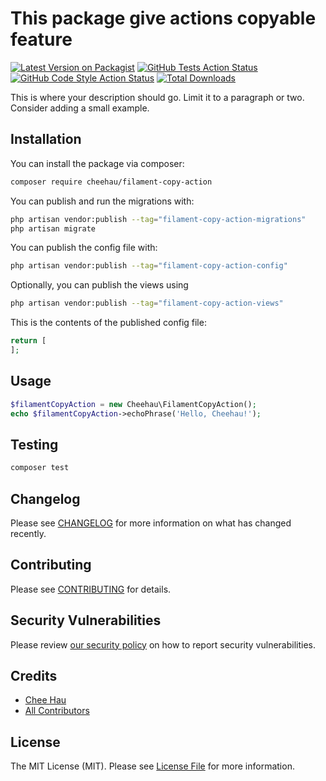 # This package give actions copyable feature

[![Latest Version on Packagist](https://img.shields.io/packagist/v/cheehau/filament-copy-action.svg?style=flat-square)](https://packagist.org/packages/cheehau/filament-copy-action)
[![GitHub Tests Action Status](https://img.shields.io/github/actions/workflow/status/cheehau/filament-copy-action/run-tests.yml?branch=main&label=tests&style=flat-square)](https://github.com/cheehau/filament-copy-action/actions?query=workflow%3Arun-tests+branch%3Amain)
[![GitHub Code Style Action Status](https://img.shields.io/github/actions/workflow/status/cheehau/filament-copy-action/fix-php-code-style-issues.yml?branch=main&label=code%20style&style=flat-square)](https://github.com/cheehau/filament-copy-action/actions?query=workflow%3A"Fix+PHP+code+style+issues"+branch%3Amain)
[![Total Downloads](https://img.shields.io/packagist/dt/cheehau/filament-copy-action.svg?style=flat-square)](https://packagist.org/packages/cheehau/filament-copy-action)



This is where your description should go. Limit it to a paragraph or two. Consider adding a small example.

## Installation

You can install the package via composer:

```bash
composer require cheehau/filament-copy-action
```

You can publish and run the migrations with:

```bash
php artisan vendor:publish --tag="filament-copy-action-migrations"
php artisan migrate
```

You can publish the config file with:

```bash
php artisan vendor:publish --tag="filament-copy-action-config"
```

Optionally, you can publish the views using

```bash
php artisan vendor:publish --tag="filament-copy-action-views"
```

This is the contents of the published config file:

```php
return [
];
```

## Usage

```php
$filamentCopyAction = new Cheehau\FilamentCopyAction();
echo $filamentCopyAction->echoPhrase('Hello, Cheehau!');
```

## Testing

```bash
composer test
```

## Changelog

Please see [CHANGELOG](CHANGELOG.md) for more information on what has changed recently.

## Contributing

Please see [CONTRIBUTING](.github/CONTRIBUTING.md) for details.

## Security Vulnerabilities

Please review [our security policy](../../security/policy) on how to report security vulnerabilities.

## Credits

- [Chee Hau](https://github.com/cheehau)
- [All Contributors](../../contributors)

## License

The MIT License (MIT). Please see [License File](LICENSE.md) for more information.
